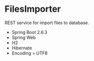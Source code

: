 # FilesImporter
REST service for import files to database.

- Spring Boot 2.6.3
- Spring Web
- H2
- Hibernate
- Encoding = UTF8
